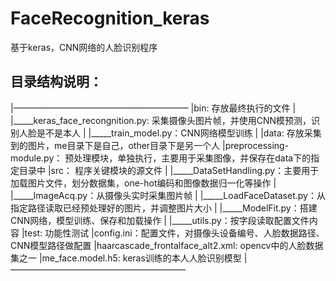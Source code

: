 # FaceRecognition_keras
基于keras，CNN网络的人脸识别程序
## 目录结构说明：
|————————————————————
|bin:   存放最终执行的文件
|  |_____keras_face_recongnition.py: 采集摄像头图片帧，并使用CNN模预测，识别人脸是不是本人
|  |_____train_model.py：CNN网络模型训练
|
|data:  存放采集到的图片，me目录下是自己，other目录下是另一个人
|preprocessing-module.py：    预处理模块，单独执行，主要用于采集图像，并保存在data下的指定目录中
|src：   程序关键模块的源文件
|  |_____DataSetHandling.py：主要用于加载图片文件，划分数据集，one-hot编码和图像数据归一化等操作
|  |_____ImageAcq.py：从摄像头实时采集图片帧
|  |_____LoadFaceDataset.py：从指定路径读取已经预处理好的图片，并调整图片大小
|  |_____ModelFit.py：搭建CNN网络，模型训练、保存和加载操作
|  |_____utils.py：按字段读取配置文件内容
|test:   功能性测试
|config.ini：配置文件，对摄像头设备编号、人脸数据路径、CNN模型路径做配置
|haarcascade_frontalface_alt2.xml:   opencv中的人脸数据集之一
|me_face.model.h5:   keras训练的本人人脸识别模型
|————————————————————
